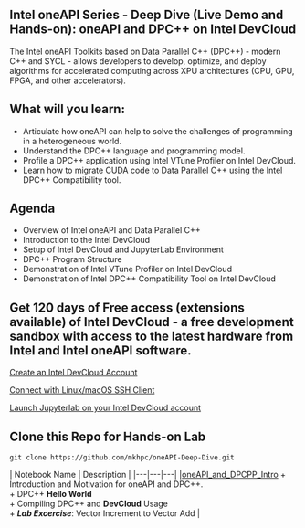 ## Intel oneAPI Series - Deep Dive (Live Demo and Hands-on): oneAPI and DPC++ on Intel DevCloud

The Intel oneAPI Toolkits based on Data Parallel C++ (DPC++) - modern C++ and SYCL - allows developers to develop, optimize, and deploy algorithms for accelerated computing across XPU architectures (CPU, GPU, FPGA, and other accelerators).

## What will you learn:

* Articulate how oneAPI can help to solve the challenges of programming in a heterogeneous world.
* Understand the DPC++ language and programming model.
* Profile a DPC++ application using Intel VTune Profiler on Intel DevCloud.
* Learn how to migrate CUDA code to Data Parallel C++ using the Intel DPC++ Compatibility tool.

## Agenda 

* Overview of Intel oneAPI and Data Parallel C++ 
* Introduction to the Intel DevCloud
* Setup of Intel DevCloud and JupyterLab Environment
* DPC++ Program Structure 
* Demonstration of Intel VTune Profiler on Intel DevCloud 
* Demonstration of Intel DPC++ Compatibility Tool on Intel DevCloud 

## Get 120 days of Free access (extensions available) of Intel DevCloud - a free development sandbox with access to the latest hardware from Intel and Intel oneAPI software.

[Create an Intel DevCloud Account](https://software.intel.com/devcloud/oneapi)

[Connect with Linux/macOS SSH Client](https://devcloud.intel.com/oneapi/documentation/connect-with-ssh-linux-macos)

[Launch Jupyterlab on your Intel DevCloud account](https://jupyter.oneapi.devcloud.intel.com)

## Clone this Repo for Hands-on Lab

```
git clone https://github.com/mkhpc/oneAPI-Deep-Dive.git
```
| Notebook Name | Description |
|---|---|---|
|[oneAPI_and_DPCPP_Intro](oneAPI_and_DPCPP_Intro) + Introduction and Motivation for oneAPI and DPC++.<br>+ DPC++ __Hello World__<br>+ Compiling DPC++ and __DevCloud__ Usage<br>+ ___Lab Excercise___: Vector Increment to Vector Add |
